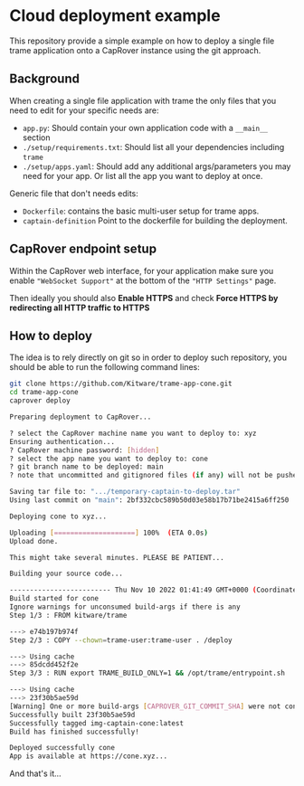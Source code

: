 # Cloud deployment example

This repository provide a simple example on how to deploy a single file trame application onto a CapRover instance using the git approach.

## Background

When creating a single file application with trame the only files that you need to edit for your specific needs are:
- `app.py`: Should contain your own application code with a `__main__` section
- `./setup/requirements.txt`: Should list all your dependencies including `trame`
- `./setup/apps.yaml`: Should add any additional args/parameters you may need for your app. Or list all the app you want to deploy at once.

Generic file that don't needs edits:
- `Dockerfile`: contains the basic multi-user setup for trame apps.
- `captain-definition` Point to the dockerfile for building the deployment.

## CapRover endpoint setup

Within the CapRover web interface, for your application make sure you enable `"WebSocket Support"` at the bottom of the `"HTTP Settings"` page. 

Then ideally you should also __Enable HTTPS__ and check __Force HTTPS by redirecting all HTTP traffic to HTTPS__

## How to deploy

The idea is to rely directly on git so in order to deploy such repository, you should be able to run the following command lines:

```bash
git clone https://github.com/Kitware/trame-app-cone.git
cd trame-app-cone
caprover deploy
```

```bash
Preparing deployment to CapRover...

? select the CapRover machine name you want to deploy to: xyz
Ensuring authentication...
? CapRover machine password: [hidden]
? select the app name you want to deploy to: cone
? git branch name to be deployed: main
? note that uncommitted and gitignored files (if any) will not be pushed to server! Are you sure you want to deploy? Yes

Saving tar file to: ".../temporary-captain-to-deploy.tar"
Using last commit on "main": 2bf332cbc589b50d03e58b17b71be2415a6ff250

Deploying cone to xyz...

Uploading [====================] 100%  (ETA 0.0s)
Upload done.

This might take several minutes. PLEASE BE PATIENT...

Building your source code...

------------------------- Thu Nov 10 2022 01:41:49 GMT+0000 (Coordinated Universal Time)
Build started for cone
Ignore warnings for unconsumed build-args if there is any
Step 1/3 : FROM kitware/trame

---> e74b197b974f
Step 2/3 : COPY --chown=trame-user:trame-user . /deploy

---> Using cache
---> 85dcdd452f2e
Step 3/3 : RUN export TRAME_BUILD_ONLY=1 && /opt/trame/entrypoint.sh

---> Using cache
---> 23f30b5ae59d
[Warning] One or more build-args [CAPROVER_GIT_COMMIT_SHA] were not consumed
Successfully built 23f30b5ae59d
Successfully tagged img-captain-cone:latest
Build has finished successfully!

Deployed successfully cone
App is available at https://cone.xyz...
```

And that's it...

